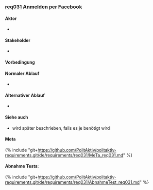 
### [req031](https://github.com/PolitAktiv/politaktiv-requirements/tree/master/de/requirements/req031/req031.md) Anmelden per Facebook

#### Aktor
 * 


#### Stakeholder
 * 


#### Vorbedingung

#### Normaler Ablauf
 * 


#### Alternativer Ablauf
 * 


#### Siehe auch
 * wird später beschrieben, falls es je benötigt wird


#### Meta
{% include "git+https://github.com/PolitAktiv/politaktiv-requirements.git/de/requirements/req031/MeTa_req031.md" %} 


#### Abnahme Tests:
{% include "git+https://github.com/PolitAktiv/politaktiv-requirements.git/de/requirements/req031/AbnahmeTest_req031.md" %} 
